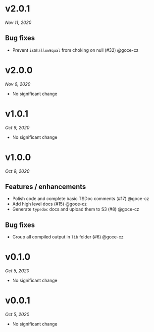 # v2.0.1
_Nov 11, 2020_

## Bug fixes

- Prevent `isShallowEqual` from choking on null (#32) @goce-cz


# v2.0.0
_Nov 6, 2020_

* No significant change

# v1.0.1
_Oct 9, 2020_

* No significant change

# v1.0.0
_Oct 9, 2020_

## Features / enhancements

- Polish code and complete basic TSDoc comments (#17) @goce-cz 
- Add high level docs (#15) @goce-cz 
- Generate `typedoc` docs and upload them to S3 (#8) @goce-cz 

## Bug fixes

- Group all compiled output in `lib` folder (#6) @goce-cz


# v0.1.0
_Oct 5, 2020_

* No significant change

# v0.0.1
_Oct 5, 2020_

* No significant change

